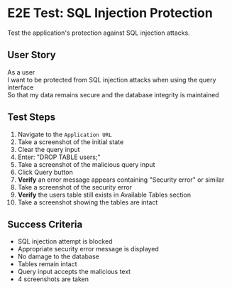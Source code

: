 # E2E Test: SQL Injection Protection

Test the application's protection against SQL injection attacks.

## User Story

As a user  
I want to be protected from SQL injection attacks when using the query interface  
So that my data remains secure and the database integrity is maintained

## Test Steps

1. Navigate to the `Application URL`
2. Take a screenshot of the initial state
3. Clear the query input
4. Enter: "DROP TABLE users;"
5. Take a screenshot of the malicious query input
6. Click Query button
7. **Verify** an error message appears containing "Security error" or similar
8. Take a screenshot of the security error
9. **Verify** the users table still exists in Available Tables section
10. Take a screenshot showing the tables are intact

## Success Criteria
- SQL injection attempt is blocked
- Appropriate security error message is displayed
- No damage to the database
- Tables remain intact
- Query input accepts the malicious text
- 4 screenshots are taken